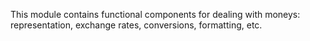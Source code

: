 This module contains functional components for dealing with moneys: representation, exchange rates, conversions, formatting, etc.